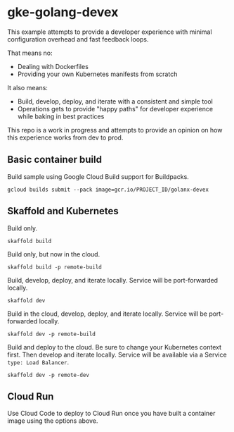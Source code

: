 # gke-golang-devex

This example attempts to provide a developer experience with minimal configuration overhead and fast feedback loops.

That means no:

* Dealing with Dockerfiles
* Providing your own Kubernetes manifests from scratch

It also means:

* Build, develop, deploy, and iterate with a consistent and simple tool
* Operations gets to provide "happy paths" for developer experience while baking in best practices

This repo is a work in progress and attempts to provide an opinion on how this experience works from dev to prod.


## Basic container build
Build sample using Google Cloud Build support for Buildpacks.
```
gcloud builds submit --pack image=gcr.io/PROJECT_ID/golanx-devex
```

## Skaffold and Kubernetes

Build only.
```
skaffold build
```

Build only, but now in the cloud.
```
skaffold build -p remote-build
```

Build, develop, deploy, and iterate locally. Service will be port-forwarded locally.
```
skaffold dev
```
Build in the cloud, develop, deploy, and iterate locally. Service will be port-forwarded locally.
```
skaffold dev -p remote-build
```
Build and deploy to the cloud. Be sure to change your Kubernetes context first. Then develop and iterate locally. Service will be available via a Service `type: Load Balancer`.
```
skaffold dev -p remote-dev
```
## Cloud Run

Use Cloud Code to deploy to Cloud Run once you have built a container image using the options above. 
